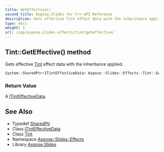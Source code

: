 ```yaml
---
title: GetEffective()
second_title: Aspose.Slides for C++ API Reference
description: Gets effective Tint effect data with the inheritance applied.
type: docs
weight: 1
url: /cpp/aspose.slides.effects/tint/geteffective/
---
```

## Tint::GetEffective() method


Gets effective [Tint](../) effect data with the inheritance applied.

```cpp
System::SharedPtr<ITintEffectiveData> Aspose::Slides::Effects::Tint::GetEffective() override
```


### Return Value

A [ITintEffectiveData](../../itinteffectivedata/).

## See Also

* Typedef [SharedPtr](../../system/sharedptr/)
* Class [ITintEffectiveData](../itinteffectivedata/)
* Class [Tint](./)
* Namespace [Aspose::Slides::Effects](../)
* Library [Aspose.Slides](../../)